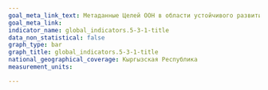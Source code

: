 ```yaml
---
goal_meta_link_text: Метаданные Целей ООН в области устойчивого развития (PDF, 866 КБ)
goal_meta_link: 
indicator_name: global_indicators.5-3-1-title
data_non_statistical: false
graph_type: bar
graph_title: global_indicators.5-3-1-title
national_geographical_coverage: Кыргызская Республика
measurement_units: 

---
```


